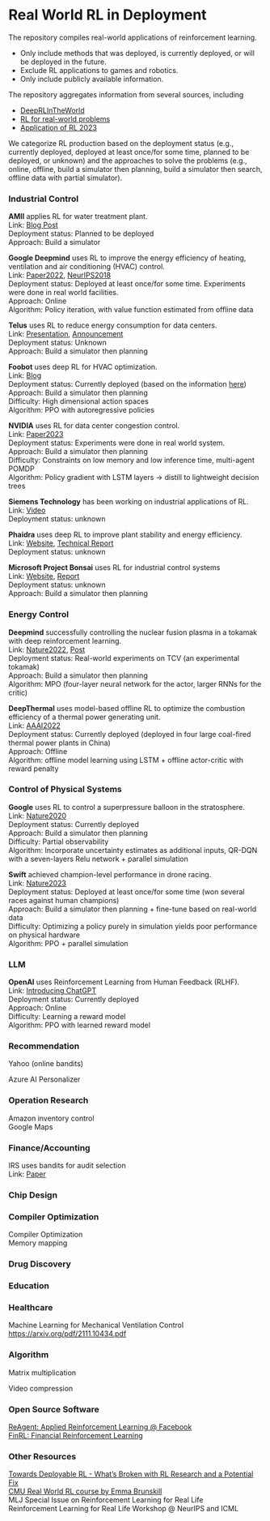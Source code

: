 # Real World RL in Deployment

The repository compiles real-world applications of reinforcement learning.
- Only include methods that was deployed, is currently deployed, or will be deployed in the future. 
- Exclude RL applications to games and robotics. 
- Only include publicly available information. 

The repository aggregates information from several sources, including
- [DeepRLInTheWorld](https://github.com/montrealrobotics/DeepRLInTheWorld)
- [RL for real-world problems](https://mighty-melody-f4b.notion.site/RL-for-real-world-problems-0114c270e5d94894b3c4f227e24401db)
- [Application of RL 2023](https://docs.google.com/presentation/d/1bJssDePYLuVHSHoBAPYaiIjXcLFB0hOsuR1-PXtEb-o/edit#slide=id.g1d05b5b4042_462_15)

We categorize RL production based on the deployment status (e.g., currently deployed, deployed at least once/for some time, planned to be deployed, or unknown)
and the approaches to solve the problems (e.g., online, offline, build a simulator then planning, build a simulator then search, offline data with partial simulator).

### Industrial Control

**AMII** applies RL for water treatment plant.  
Link: [Blog Post](https://www.amii.ca/latest-from-amii/isl-adapt-uses-ml-make-water-treatment-cleaner-greener/)  
Deployment status: Planned to be deployed   
Approach: Build a simulator 

**Google Deepmind** uses RL to improve the energy efficiency of heating, ventilation and air conditioning (HVAC) control.  
Link: [Paper2022](https://arxiv.org/abs/2211.07357), [NeurIPS2018](https://proceedings.neurips.cc/paper_files/paper/2018/file/059fdcd96baeb75112f09fa1dcc740cc-Paper.pdf)   
Deployment status: Deployed at least once/for some time. Experiments were done in real world facilities.    
Approach: Online  
Algorithm: Policy iteration, with value function estimated from offline data

**Telus** uses RL to reduce energy consumption for data centers.   
Link: [Presentation](https://www.caiac.ca/sites/default/files/shared/canai-2021-presentations/slides-138.pdf), [Announcement](https://www.telus.com/en/about/news-and-events/media-releases/using-ai-for-good-telus-and-vector-institute-partner-to-reduce-climate-impacts-from-data-centres)  
Deployment status: Unknown   
Approach: Build a simulator then planning

**Foobot** uses deep RL for HVAC optimization.   
Link: [Blog](https://techblog.foobot.io/)  
Deployment status: Currently deployed (based on the information [here](https://github.com/montrealrobotics/DeepRLInTheWorld))  
Approach: Build a simulator then planning  
Difficulty: High dimensional action spaces  
Algorithm: PPO with autoregressive policies

**NVIDIA** uses RL for data center congestion control.   
Link: [Paper2023](https://arxiv.org/pdf/2207.02295.pdf)  
Deployment status: Experiments were done in real world system.   
Approach: Build a simulator then planning   
Difficulty: Constraints on low memory and low inference time, multi-agent POMDP  
Algorithm: Policy gradient with LSTM layers -> distill to lightweight decision trees

**Siemens Technology** has been working on industrial applications of RL.   
Link: [Video](https://www.anyscale.com/events/2022/03/29/reinforcement-learning-in-the-physical-world)  
Deployment status: unknown

**Phaidra** uses deep RL to improve plant stability and energy efficiency.  
Link: [Website](https://www.phaidra.ai/), [Technical Report](https://static.googleusercontent.com/media/research.google.com/en//pubs/archive/42542.pdf)   
Deployment status: unknown  

**Microsoft Project Bonsai** uses RL for industrial control systems  
Link: [Website](https://www.microsoft.com/en-us/ai/autonomous-systems-project-bonsai?activetab=pivot:primaryr7), [Report](https://query.prod.cms.rt.microsoft.com/cms/api/am/binary/RE4Gk6P)  
Deployment status: unknown  
Approach: Build a simulator then planning   

### Energy Control
**Deepmind** successfully controlling the nuclear fusion plasma in a tokamak with deep reinforcement learning.  
Link: [Nature2022](https://www.nature.com/articles/s41586-021-04301-9), [Post](https://www.deepmind.com/blog/accelerating-fusion-science-through-learned-plasma-control)  
Deployment status: Real-world experiments on TCV (an experimental tokamak)  
Approach: Build a simulator then planning   
Algorithm: MPO (four-layer neural network for the actor, larger RNNs for the critic)

**DeepThermal** uses model-based offline RL to optimize the combustion efficiency of a thermal power generating unit.  
Link: [AAAI2022](https://arxiv.org/pdf/2102.11492.pdf)  
Deployment status: Currently deployed (deployed in four large coal-fired thermal power plants in China)  
Approach: Offline  
Algorithm: offline model learning using LSTM + offline actor-critic with reward penalty

[comment]: <> (Wave Energy Converters)

[comment]: <> (**StackEase** applies deep RL algorithms to optimize Battery Energy Storage Systems &#40;BESS&#41;.  )

[comment]: <> (Link: [Website]&#40;https://eolrobotics.fr/&#41;  )

[comment]: <> (Deployment status: unknown  )

### Control of Physical Systems
**Google** uses RL to control a superpressure balloon in the stratosphere.  
Link: [Nature2020](https://www.nature.com/articles/s41586-020-2939-8)  
Deployment status: Currently deployed  
Approach: Build a simulator then planning    
Difficulty: Partial observability  
Algorithm: Incorporate uncertainty estimates as additional inputs, QR-DQN with a seven-layers Relu network + parallel simulation

**Swift** achieved champion-level performance in drone racing.  
Link: [Nature2023](https://www.nature.com/articles/s41586-023-06419-4)  
Deployment status: Deployed at least once/for some time (won several races against human champions)  
Approach: Build a simulator then planning + fine-tune based on real-world data  
Difficulty: Optimizing a policy purely in simulation yields poor performance on physical hardware  
Algorithm: PPO + parallel simulation

[comment]: <> (Nuro)

### LLM
**OpenAI** uses Reinforcement Learning from Human Feedback (RLHF).   
Link: [Introducing ChatGPT](https://openai.com/blog/chatgpt)   
Deployment status: Currently deployed   
Approach: Online   
Difficulty: Learning a reward model  
Algorithm: PPO with learned reward model 

### Recommendation
Yahoo (online bandits)

Azure AI Personalizer

### Operation Research
Amazon inventory control  
Google Maps 

### Finance/Accounting
IRS uses bandits for audit selection  
Link: [Paper](https://realworldml.github.io/files/cr/paper68.pdf) 

### Chip Design

### Compiler Optimization
Compiler Optimization  
Memory mapping  

### Drug Discovery

[comment]: <> (Difficulty: Reward is expensive )

### Education 

### Healthcare
Machine Learning for Mechanical Ventilation Control
https://arxiv.org/pdf/2111.10434.pdf

### Algorithm 
Matrix multiplication

Video compression

### Open Source Software
[ReAgent: Applied Reinforcement Learning @ Facebook](https://github.com/facebookresearch/ReAgent)  
[FinRL: Financial Reinforcement Learning](https://github.com/AI4Finance-Foundation/FinRL)

### Other Resources  
[Towards Deployable RL - What’s Broken with RL Research and a Potential Fix](https://avivtamar.substack.com/p/deployablerl)  
[CMU Real World RL course by Emma Brunskill](https://www.cs.cmu.edu/~ebrun/15889e/index.html)  
MLJ Special Issue on Reinforcement Learning for Real Life   
Reinforcement Learning for Real Life Workshop @ NeurIPS and ICML
